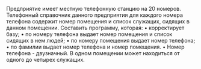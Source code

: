 Предприятие имеет местную телефонную станцию на 20 номеров.
Телефонный справочник данного предприятия для каждого номера телефона
содержит номер помещения и список служащих, сидящих в данном помещении.
Составить программу, которая:
• корректирует базу;
• по номеру телефона выдает номер помещения и список сидящих в нем людей;
• по номеру помещения выдает номер телефона;
• по фамилии выдает номер телефона и номер помещения.
• Номер телефона - двузначный. В одном помещении может находиться от
одного до четырех служащих. 
